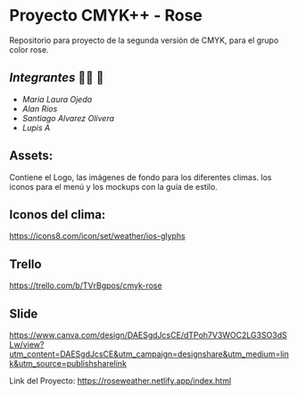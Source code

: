 <!-- @format -->

# Proyecto CMYK++ - Rose

Repositorio para proyecto de la segunda versión de CMYK, para el grupo color rose.

## **_Integrantes_** :student: 🌹

-   _Maria Laura Ojeda_
-   _Alan Rios_
-   _Santiago Alvarez Olivera_
-   _Lupis A_

## Assets:

Contiene el Logo, las imágenes de fondo para los diferentes climas. los iconos para el menú y los mockups con la guía de estilo.

## Iconos del clima:

https://icons8.com/icon/set/weather/ios-glyphs

## Trello
https://trello.com/b/TVrBgpos/cmyk-rose

## Slide
https://www.canva.com/design/DAESgdJcsCE/dTPoh7V3WOC2LG3SO3dSLw/view?utm_content=DAESgdJcsCE&utm_campaign=designshare&utm_medium=link&utm_source=publishsharelink

Link del Proyecto: https://roseweather.netlify.app/index.html
